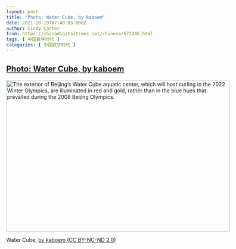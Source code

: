 ```yaml
---
layout: post
title: "Photo: Water Cube, by kaboem"
date: 2021-10-19T07:40:03.000Z
author: Cindy Carter
from: https://chinadigitaltimes.net/chinese/672246.html
tags: [ 中国数字时代 ]
categories: [ 中国数字时代 ]
---
```

<!--1634629203000-->
[Photo: Water Cube, by kaboem](https://chinadigitaltimes.net/chinese/672246.html)
------

<div>
<div id="attachment_672247" style="width: 610px" class="wp-caption alignnone"><img aria-describedby="caption-attachment-672247" class="size-full wp-image-672247" src="http://chinadigitaltimes.net/wp-content/uploads/2021/10/Water-Cube-large-e1634629130167.jpg" alt="The exterior of Beijing’s Water Cube aquatic center, which will host curling in the 2022 Winter Olympics, are illuminated in red and gold, rather than in the blue hues that prevailed during the 2008 Beijing Olympics." width="600" height="406" srcset="https://chinadigitaltimes.net/chinese/files/2021/10/Water-Cube-large-e1634629130167.jpg 600w, https://chinadigitaltimes.net/chinese/files/2021/10/Water-Cube-large-e1634629130167-300x203.jpg 300w" sizes="(max-width: 600px) 100vw, 600px" /><p id="caption-attachment-672247" class="wp-caption-text">Water Cube, <a href="https://www.flickr.com/photos/kaboem/34708898372/">by kaboem (CC BY-NC-ND 2.0)</a></p></div>
</div>
